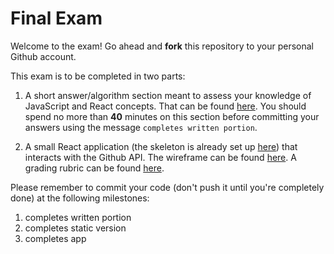 # Final Exam

Welcome to the exam! Go ahead and **fork** this repository to your personal Github account.

This exam is to be completed in two parts:

1. A short answer/algorithm section meant to assess your knowledge of JavaScript and React concepts. That can be found [here](./written_test.md). You should spend no more than **40** minutes on this section before committing your answers using the message `completes written portion`.

2. A small React application (the skeleton is already set up [here](./src/App.js)) that interacts with the Github API. The wireframe can be found [here](./github_exam.png). A grading rubric can be found [here](./app-details.md).

Please remember to commit your code (don't push it until you're completely done) at the following milestones:

1. completes written portion
2. completes static version
3. completes app